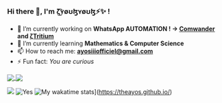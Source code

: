 ### Hi there 👋, I'm ζ͜͡ʏøʊɮʏøʊɮ⚡✨ !

- 🔭 I’m currently working on **WhatsApp AUTOMATION ! -> [Comwander](https://github.com/TheAyos/Comwander) and [ζTritium](https://github.com/TheAyos/Tritium-WA)**
- 🌱 I’m currently learning **Mathematics & Computer Science**
- 📫 How to reach me: **ayosiiiofficiel@gmail.com**
- ⚡ Fun fact: _You are curious_

<a href="https://github.com/TheAyos">
  <img align="center" src="https://github-readme-stats-tau-neon-70.vercel.app/api?username=theayos&count_private=true&show_icons=true" />
</a>
<a href="https://github.com/TheAyos">
  <img align="center" src="https://github-readme-stats-tau-neon-70.vercel.app/api/top-langs/?username=theayos&layout=compact" />
</a>

![](https://github-readme-stats-tau-neon-70.vercel.app/api?username=theayos&count_private=true&show_icons=true)
![Yes](https://github-readme-stats-tau-neon-70.vercel.app/api/top-langs/?username=theayos&layout=compact)
![My wakatime stats](https://github-readme-stats-tau-neon-70.vercel.app/api/wakatime?username=@TheAyos)](https://theayos.github.io/)
